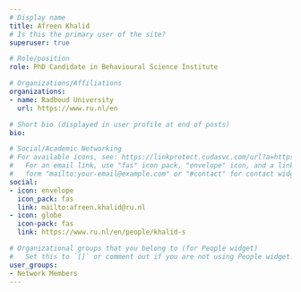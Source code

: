 ```yaml
---
# Display name
title: Afreen Khalid
# Is this the primary user of the site?
superuser: true

# Role/position
role: PhD Candidate in Behavioural Science Institute

# Organizations/Affiliations
organizations:
- name: Radboud University
  url: https://www.ru.nl/en

# Short bio (displayed in user profile at end of posts)
bio: 

# Social/Academic Networking
# For available icons, see: https://linkprotect.cudasvc.com/url?a=https%3a%2f%2fsourcethemes.com%2facademic%2fdocs%2fpage-builder%2f%23icons&c=E,1,03Q55I8O6D-V-MsaI5i3Th7UvGHpRVj6l4dANOBXiQaBRckWF-Uxi40d1B8mh5T88rS8FWL6R2UVO5-e4mDAmzVU5C2FJcU0kEkb6Qi2tyc,&typo=1
#   For an email link, use "fas" icon pack, "envelope" icon, and a link in the
#   form "mailto:your-email@example.com" or "#contact" for contact widget.
social:
- icon: envelope
  icon_pack: fas
  link: mailto:afreen.khalid@ru.nl
- icon: globe
  icon-pack: fas
  link: https://www.ru.nl/en/people/khalid-s

# Organizational groups that you belong to (for People widget)
#   Set this to `[]` or comment out if you are not using People widget.
user_groups:
- Network Members
---
```


